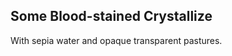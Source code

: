 Some Blood-stained Crystallize
------------------------------
With sepia water and opaque transparent pastures.  
